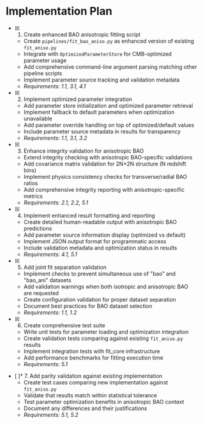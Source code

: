 # Implementation Plan

- [x] 1. Create enhanced BAO anisotropic fitting script
  - Create `pipelines/fit_bao_aniso.py` as enhanced version of existing `fit_aniso.py`
  - Integrate with `OptimizedParameterStore` for CMB-optimized parameter usage
  - Add comprehensive command-line argument parsing matching other pipeline scripts
  - Implement parameter source tracking and validation metadata
  - _Requirements: 1.1, 3.1, 4.1_

- [x] 2. Implement optimized parameter integration
  - Add parameter store initialization and optimized parameter retrieval
  - Implement fallback to default parameters when optimization unavailable
  - Add parameter override handling on top of optimized/default values
  - Include parameter source metadata in results for transparency
  - _Requirements: 1.1, 3.1, 3.2_

- [x] 3. Enhance integrity validation for anisotropic BAO
  - Extend integrity checking with anisotropic BAO-specific validations
  - Add covariance matrix validation for 2N×2N structure (N redshift bins)
  - Implement physics consistency checks for transverse/radial BAO ratios
  - Add comprehensive integrity reporting with anisotropic-specific metrics
  - _Requirements: 2.1, 2.2, 5.1_

- [x] 4. Implement enhanced result formatting and reporting
  - Create detailed human-readable output with anisotropic BAO predictions
  - Add parameter source information display (optimized vs default)
  - Implement JSON output format for programmatic access
  - Include validation metadata and optimization status in results
  - _Requirements: 4.1, 5.1_

- [x] 5. Add joint fit separation validation
  - Implement checks to prevent simultaneous use of "bao" and "bao_ani" datasets
  - Add validation warnings when both isotropic and anisotropic BAO are requested
  - Create configuration validation for proper dataset separation
  - Document best practices for BAO dataset selection
  - _Requirements: 1.1, 1.2_

- [x] 6. Create comprehensive test suite
  - Write unit tests for parameter loading and optimization integration
  - Create validation tests comparing against existing `fit_aniso.py` results
  - Implement integration tests with fit_core infrastructure
  - Add performance benchmarks for fitting execution time
  - _Requirements: 5.1_

- [ ]* 7. Add parity validation against existing implementation
  - Create test cases comparing new implementation against `fit_aniso.py`
  - Validate that results match within statistical tolerance
  - Test parameter optimization benefits in anisotropic BAO context
  - Document any differences and their justifications
  - _Requirements: 5.1, 5.2_
